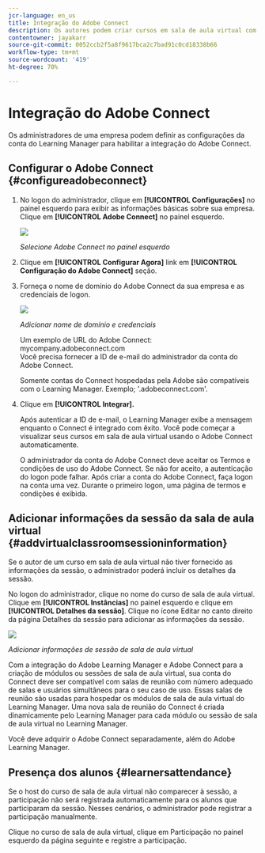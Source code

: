 ```yaml
---
jcr-language: en_us
title: Integração do Adobe Connect
description: Os autores podem criar cursos em sala de aula virtual com o Adobe Connect durante o processo de criação do curso. Para ativar o Adobe Connect na sua conta do Learning Manager, você precisa entrar em contato com o administrador da sua organização.
contentowner: jayakarr
source-git-commit: 0052ccb2f5a8f9617bca2c7bad91c0cd18338b66
workflow-type: tm+mt
source-wordcount: '419'
ht-degree: 70%

---
```




# Integração do Adobe Connect

Os administradores de uma empresa podem definir as configurações da conta do Learning Manager para habilitar a integração do Adobe Connect.

## Configurar o Adobe Connect {#configureadobeconnect}

1. No logon do administrador, clique em **[!UICONTROL Configurações]** no painel esquerdo para exibir as informações básicas sobre sua empresa. Clique em **[!UICONTROL Adobe Connect]** no painel esquerdo.

   ![](assets/left-pane.png)

   *Selecione Adobe Connect no painel esquerdo*

1. Clique em **[!UICONTROL Configurar Agora]** link em **[!UICONTROL Configuração do Adobe Connect]** seção.

   <!--![](assets/configure-now-connect.png)-->

1. Forneça o nome de domínio do Adobe Connect da sua empresa e as credenciais de logon.

   ![](assets/adobeconnect-config.png)

   *Adicionar nome de domínio e credenciais*

   Um exemplo de URL do Adobe Connect: mycompany.adobeconnect.com\
   Você precisa fornecer a ID de e-mail do administrador da conta do Adobe Connect.

   Somente contas do Connect hospedadas pela Adobe são compatíveis com o Learning Manager. Exemplo; &#39;.adobeconnect.com&#39;.

1. Clique em **[!UICONTROL Integrar].**

   Após autenticar a ID de e-mail, o Learning Manager exibe a mensagem enquanto o Connect é integrado com êxito. Você pode começar a visualizar seus cursos em sala de aula virtual usando o Adobe Connect automaticamente.

   O administrador da conta do Adobe Connect deve aceitar os Termos e condições de uso do Adobe Connect. Se não for aceito, a autenticação do logon pode falhar. Após criar a conta do Adobe Connect, faça logon na conta uma vez. Durante o primeiro logon, uma página de termos e condições é exibida.

   <!--![](assets/mail-confirmation.png)-->

## Adicionar informações da sessão da sala de aula virtual {#addvirtualclassroomsessioninformation}

Se o autor de um curso em sala de aula virtual não tiver fornecido as informações da sessão, o administrador poderá incluir os detalhes da sessão.

No logon do administrador, clique no nome do curso de sala de aula virtual. Clique em **[!UICONTROL Instâncias]** no painel esquerdo e clique em **[!UICONTROL Detalhes da sessão]**.  Clique no ícone Editar no canto direito da página Detalhes da sessão para adicionar as informações da sessão.

![](assets/session-creation-admin.png)

*Adicionar informações de sessão de sala de aula virtual*

Com a integração do Adobe Learning Manager e Adobe Connect para a criação de módulos ou sessões de sala de aula virtual, sua conta do Connect deve ser compatível com salas de reunião com número adequado de salas e usuários simultâneos para o seu caso de uso. Essas salas de reunião são usadas para hospedar os módulos de sala de aula virtual do Learning Manager. Uma nova sala de reunião do Connect é criada dinamicamente pelo Learning Manager para cada módulo ou sessão de sala de aula virtual no Learning Manager.

Você deve adquirir o Adobe Connect separadamente, além do Adobe Learning Manager.

## Presença dos alunos {#learnersattendance}

Se o host do curso de sala de aula virtual não comparecer à sessão, a participação não será registrada automaticamente para os alunos que participaram da sessão. Nesses cenários, o administrador pode registrar a participação manualmente.

Clique no curso de sala de aula virtual, clique em Participação no painel esquerdo da página seguinte e registre a participação.
